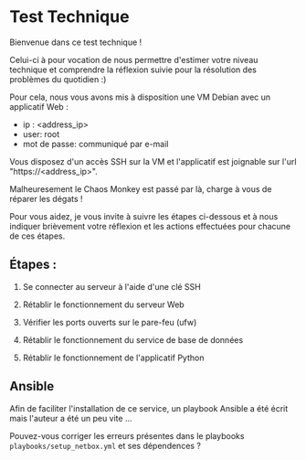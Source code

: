 Test Technique
================

Bienvenue dans ce test technique !

Celui-ci à pour vocation de nous permettre d'estimer votre niveau technique et comprendre la réflexion suivie pour la résolution des problèmes du quotidien :)

Pour cela, nous vous avons mis à disposition une VM Debian avec un applicatif Web :
 - ip : <address_ip>
 - user: root
 - mot de passe: communiqué par e-mail 
 
Vous disposez d'un accès SSH sur la VM et l'applicatif est joignable sur l'url "https://<address_ip>".

Malheuresement le Chaos Monkey est passé par là, charge à vous de réparer les dégats !

Pour vous aidez, je vous invite à suivre les étapes ci-dessous et à nous indiquer brièvement votre réflexion et les actions effectuées pour chacune de ces étapes.

Étapes :
----------

1. Se connecter au serveur à l'aide d'une clé SSH

2. Rétablir le fonctionnement du serveur Web 

3. Vérifier les ports ouverts sur le pare-feu (ufw)

4. Rétablir le fonctionnement du service de base de données

5. Rétablir le fonctionnement de l'applicatif Python

Ansible
---------

Afin de faciliter l'installation de ce service, un playbook Ansible a été écrit mais l'auteur a été un peu vite ...

Pouvez-vous corriger les erreurs présentes dans le playbooks `playbooks/setup_netbox.yml` et ses dépendences ?

